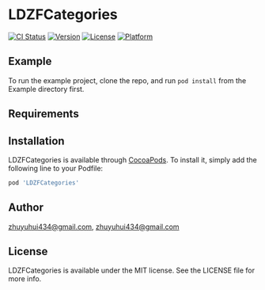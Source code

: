 # LDZFCategories

[![CI Status](https://img.shields.io/travis/zhuyuhui434@gmail.com/LDZFCategories.svg?style=flat)](https://travis-ci.org/zhuyuhui434@gmail.com/LDZFCategories)
[![Version](https://img.shields.io/cocoapods/v/LDZFCategories.svg?style=flat)](https://cocoapods.org/pods/LDZFCategories)
[![License](https://img.shields.io/cocoapods/l/LDZFCategories.svg?style=flat)](https://cocoapods.org/pods/LDZFCategories)
[![Platform](https://img.shields.io/cocoapods/p/LDZFCategories.svg?style=flat)](https://cocoapods.org/pods/LDZFCategories)

## Example

To run the example project, clone the repo, and run `pod install` from the Example directory first.

## Requirements

## Installation

LDZFCategories is available through [CocoaPods](https://cocoapods.org). To install
it, simply add the following line to your Podfile:

```ruby
pod 'LDZFCategories'
```

## Author

zhuyuhui434@gmail.com, zhuyuhui434@gmail.com

## License

LDZFCategories is available under the MIT license. See the LICENSE file for more info.
